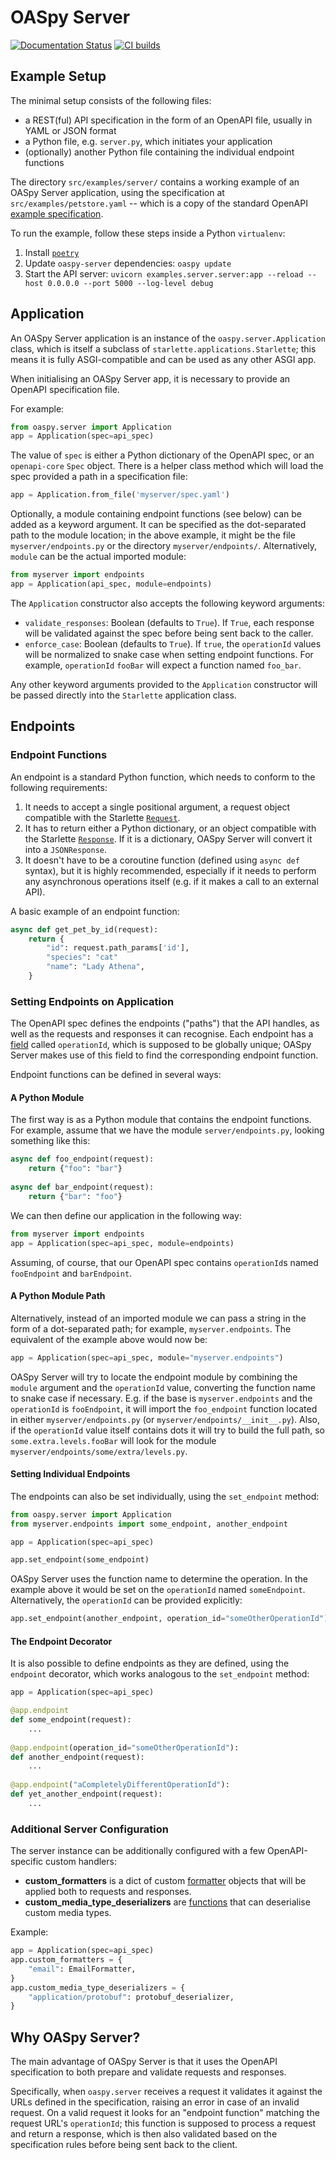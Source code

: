 OASpy Server
============

[![Documentation Status](https://readthedocs.org/projects/oaspy-server/badge/?version=latest)](https://oaspy-server.readthedocs.io/?badge=latest)
[![CI builds](https://b11c.semaphoreci.com/badges/oaspy-server.svg?style=shields)](https://b11c.semaphoreci.com/badges/oaspy-server.svg?style=shields)


Example Setup
-------------

The minimal setup consists of the following files:

* a REST(ful) API specification in the form of an OpenAPI file, usually in YAML or JSON format 
* a Python file, e.g. `server.py`, which initiates your application
* (optionally) another Python file containing the individual endpoint functions

The directory `src/examples/server/` contains a working example of an OASpy Server application, using the specification at
 `src/examples/petstore.yaml` -- which is a copy of the standard OpenAPI
 [example specification](https://editor.swagger.io/). 

To run the example, follow these steps inside a Python `virtualenv`:

1. Install [`poetry`](https://https://python-poetry.org/docs/#installation)
2. Update `oaspy-server` dependencies: `oaspy update`
3. Start the API server: `uvicorn examples.server.server:app --reload --host 0.0.0.0 --port 5000 --log-level debug`


Application
-----------

An OASpy Server application is an instance of the `oaspy.server.Application` class, which is itself a subclass of `starlette.applications.Starlette`; this means it is fully ASGI-compatible and can be used as any other ASGI app.

When initialising an OASpy Server app, it is necessary to provide an OpenAPI specification file.

For example:

```python
from oaspy.server import Application
app = Application(spec=api_spec)
```
    
The value of `spec` is either a Python dictionary of the OpenAPI spec, or an `openapi-core` `Spec` object. There
is a helper class method which will load the spec provided a path in a specification file:

```python
app = Application.from_file('myserver/spec.yaml')
```

Optionally, a module containing endpoint functions (see below) can be added as a keyword argument. It can be specified
as the dot-separated path to the module location; in the above example, it might be the file `myserver/endpoints.py`
or the directory `myserver/endpoints/`. Alternatively, `module` can be the actual imported module:

```python
from myserver import endpoints
app = Application(api_spec, module=endpoints)
```

The `Application` constructor also accepts the following keyword arguments:

* `validate_responses`: Boolean (defaults to `True`). If `True`, each response will be validated against the spec before being sent back to the caller.
* `enforce_case`: Boolean (defaults to `True`). If `true`, the `operationId` values will be normalized to snake case when setting endpoint functions. For example, `operationId` `fooBar` will expect a function named `foo_bar`.
    
Any other keyword arguments provided to the `Application` constructor will be passed directly into the `Starlette` application class.


Endpoints
---------

### Endpoint Functions

An endpoint is a standard Python function, which needs to conform to the following requirements:

1. It needs to accept a single positional argument, a request object compatible with the Starlette [`Request`](https://www.starlette.io/requests/).
2. It has to return either a Python dictionary, or an object compatible with the Starlette [`Response`](https://www.starlette.io/responses/). If it is a dictionary, OASpy Server will convert it into a `JSONResponse`.
3. It doesn't have to be a coroutine function (defined using `async def` syntax), but it is highly recommended, especially if it needs to perform any asynchronous operations itself (e.g. if it makes a call to an external API).

A basic example of an endpoint function:

```python
async def get_pet_by_id(request):
    return {
        "id": request.path_params['id'],
        "species": "cat"
        "name": "Lady Athena",
    }
```

### Setting Endpoints on Application

The OpenAPI spec defines the endpoints ("paths") that the API handles, as well as the requests and responses it can recognise. Each endpoint has a [field](https://swagger.io/specification/#operation-object) called `operationId`, which is supposed to be globally unique; OASpy Server makes use of this field to find the corresponding endpoint function.

Endpoint functions can be defined in several ways:


#### A Python Module

The first way is as a Python module that contains the endpoint functions. For example, assume that we have the module 
`server/endpoints.py`, looking something like this:

```python
async def foo_endpoint(request):
    return {"foo": "bar"}
    
async def bar_endpoint(request):
    return {"bar": "foo"}
```

We can then define our application in the following way:

```python
from myserver import endpoints
app = Application(spec=api_spec, module=endpoints)
```

Assuming, of course, that our OpenAPI spec contains `operationId`s named `fooEndpoint` and `barEndpoint`.


#### A Python Module Path
    
Alternatively, instead of an imported module we can pass a string in the form of a dot-separated path; for example, `myserver.endpoints`. The equivalent of the example above would now be:

```python
app = Application(spec=api_spec, module="myserver.endpoints")
```

OASpy Server will try to locate the endpoint module by combining the `module` argument and the `operationId` value, converting the function name to snake case if necessary. E.g. if the base is `myserver.endpoints` and the `operationId` is `fooEndpoint`, it will import the `foo_endpoint` function located in either `myserver/endpoints.py` 
(or `myserver/endpoints/__init__.py`). Also, if the `operationId` value itself contains dots it will try to build the full path, so `some.extra.levels.fooBar` will look for the module `myserver/endpoints/some/extra/levels.py`.


#### Setting Individual Endpoints

The endpoints can also be set individually, using the `set_endpoint` method:

```python
from oaspy.server import Application
from myserver.endpoints import some_endpoint, another_endpoint

app = Application(spec=api_spec)

app.set_endpoint(some_endpoint)
```

OASpy Server uses the function name to determine the operation. In the example above it would be set on the `operationId` named `someEndpoint`. Alternatively, the `operationId` can be provided explicitly:

```python
app.set_endpoint(another_endpoint, operation_id="someOtherOperationId")
```    

#### The Endpoint Decorator

It is also possible to define endpoints as they are defined, using the `endpoint` decorator, which works analogous to the `set_endpoint` method:

```python
app = Application(spec=api_spec)

@app.endpoint
def some_endpoint(request):
    ...
    
@app.endpoint(operation_id="someOtherOperationId"):
def another_endpoint(request):
    ...
    
@app.endpoint("aCompletelyDifferentOperationId"):
def yet_another_endpoint(request):
    ...
```

### Additional Server Configuration

The server instance can be additionally configured with a few OpenAPI-specific custom handlers:

  * **custom_formatters** is a dict of custom [formatter](https://github.com/p1c2u/openapi-core#formats) objects that will be applied both to requests and responses.
  * **custom_media_type_deserializers** are [functions](https://github.com/p1c2u/openapi-core#deserializers) that can deserialise custom media types.

Example:

```python
app = Application(spec=api_spec)
app.custom_formatters = {
    "email": EmailFormatter,
}
app.custom_media_type_deserializers = {
    "application/protobuf": protobuf_deserializer,
}
``` 

Why OASpy Server?
-----------------

The main advantage of OASpy Server is that it uses the OpenAPI specification to both prepare and validate requests and responses. 

Specifically, when `oaspy.server` receives a request it validates it against the URLs defined in the specification, raising an error in case of an invalid request. On a valid request it looks for an "endpoint function" matching the request URL's `operationId`; this function is supposed to process a request and return a response, which is then also validated based on the specification rules before being sent back to the client.
